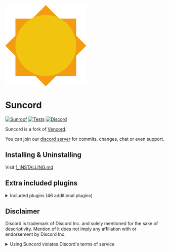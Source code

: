 ![logo](./src/assets/icon.png)

# Suncord

[![Sunroof](https://img.shields.io/badge/Sunroof-yellow?style=flat)](https://github.com/verticalsync/Sunroof)
[![Tests](https://github.com/verticalsync/Suncord/actions/workflows/test.yml/badge.svg?branch=main)](https://github.com/verticalsync/Suncord/actions/workflows/test.yml)
[![Discord](https://img.shields.io/discord/1207691698386501634.svg?color=768AD4&label=Discord&logo=discord&logoColor=white)](https://discord.gg/VasF3Ma4Ab)

Suncord is a fork of [Vencord](https://github.com/Vendicated/Vencord).

You can join our [discord server](https://discord.gg/VasF3Ma4Ab) for commits, changes, chat or even support.

## Installing & Uninstalling

Visit [1_INSTALLING.md](/docs/1_INSTALLING.md)

## Extra included plugins

<details>
<summary>Included plugins (46 additional plugins)</summary>

-   Plugins by [D3SOX](https://github.com/D3SOX/vencord-userplugins)
-   -   MemberListActivities
-   -   VoiceChatUtilities
-   -   BlockKrisp
-   -   IgnoreTerms
-   -   NotifyUserChanges
-   -   ScreenShareStreamerMode
-   -   ServerProfilesToolbox

-   Plugins by [Kyuuhachi](https://github.com/Kyuuhachi/VencordPlugins)
-   -   Anammox
-   -   ColorMessage
-   -   DeadMembers
-   -   MessageLinkTooltip
-   -   ModalFade
-   -   Title

-   Plugins by [verticalsync](https://github.com/verticalsync)
-   -   DoubleCounterVerifyBypass
-   -   QuestionMarkReplacement (for smuki, i think he's acoustic)
-   -   SmukiCommands (roblox tax calculation and profile commands for smuki)

-   Plugins by [Tolgchu](https://github.com/Tolga1452/Vencord)
-   -   BetterShopPreview
-   -   GodMode
-   -   RepeatMessage
-   -   RunInConsole
-   -   SlashCommandMentionOptions
-   -   TalkInReverse

-   Plugins by [happyendermangit](https://github.com/happyendermangit/)
-   -   CopyEmojiAsFormattedString (added from vishnyanetchereshnya's [pull request](https://github.com/Vendicated/Vencord/pull/2266))
-   -   QuestsCompleter (added from vishnyanetchereshnya's [pull request](https://github.com/Vendicated/Vencord/pull/2393))

-   PurgeMessages (by [bhop](https://github.com/prettylittlelies))
-   PlatformSpoofer (by [drag](https://github.com/dragdotpng))
-   Timezones (by [mantikafasi](https://github.com/mantikafasi) & [ArjixWasTaken](https://github.com/ArjixWasTaken))
-   CustomScreenShare (by [KawaiianPizza](https://github.com/KawaiianPizza)) (added from KawiianPizza's [pull request](https://github.com/Vendicated/Vencord/pull/2385))
-   iRememberYou (by [zoodogood](https://github.com/zoodogood/vencord-plugins))
-   EmojiDownloader (by [woosh](https://github.com/w8y) modified version of ServerDownload by [cheesesamwich](https://github.com/cheesesamwich/ServerDownload))
-   GlobalBadges (by [HypedDomi](https://github.com/domi-btnr/Vencord-Plugins)) (using own forked api from [here](https://github.com/verticalsync/ClientModBadges-API/))
-   MessageLoggerEnhanced (by [Syncxv](https://github.com/Syncxv/vc-message-logger-enhanced))/
-   CommandPalette (by [Ethan](https://github.com/ethan-davies)) (added from Ethan's [pull request](https://github.com/Vendicated/Vencord/pull/2145) to vencord)
-   AllCallTimers (by [Max-Herbold](https://github.com/Max-Herbold)) (added from Max's [pull request](https://github.com/Vendicated/Vencord/pull/2132) to vencord)
-   SoundBoardLogger (by [ImpishMoxxie](https://github.com/ImpishMoxxie/SoundBoardLogger))
-   HideMessage (by [Hanzy](https://github.com/hanzydev/)) (added from Hanzy's [pull request](https://github.com/Vendicated/Vencord/pull/2207))
-   CopyEmojiAsFormattedString (by [happyendermangit](https://github.com/happyendermangit/) and [vishnyanetchereshnya](https://github.com/vishnyanetchereshnya)) (added from vishnyanetchereshnya's [pull request](https://github.com/Vendicated/Vencord/pull/2266))
-   HolyNotes (by [Wolfie](https://github.com/WolfPlugs/VencordPlugins))
-   CopyUserMention (by [Cortex](https://github.com/verysillycat))
-   ValidReply (by [waresnew](https://github.com/waresnew)) (added from waresnew's [pull request](https://github.com/Vendicated/Vencord/pull/2337))
-   ModViewBypass (by [Sqaaakoi](https://github.com/Sqaaakoi)) (added from Sqaaakoi's [pull request](https://github.com/Vendicated/Vencord/pull/2220))
-   HideChatButtons (by [programminglaboratorys](https://github.com/programminglaboratorys/Vencord/blob/fun/src/plugins/hideChatButtons))
-   AmITyping (by [MrDiamondDog](https://github.com/MrDiamondDog)) (added from MrDiamondDog's [pull request](https://github.com/Vendicated/Vencord/pull/2360))
-   UserPFP (by [Nexpid](https://github.com/Nexpid)) (added from Nexpid's [pull request](https://github.com/Vendicated/Vencord/pull/1956))
-   ShowBadgeInChat (by [KrstlSkll69](https://github.com/KrstlSkll69) (added from KrstlSkll69's [pull request](https://github.com/Vendicated/Vencord/pull/2347)))
-   DiscordColorways (by [DaBluLite](https://github.com/DaBluLite/DiscordColorways))

</details>

## Disclaimer

Discord is trademark of Discord Inc. and solely mentioned for the sake of descriptivity.
Mention of it does not imply any affiliation with or endorsement by Discord Inc.

<details>
<summary>Using Suncord violates Discord's terms of service</summary>

Client modifications are against Discord’s Terms of Service.

However, Discord is pretty indifferent about them and there are no known cases of users getting banned for using client mods! So you should generally be fine as long as you don’t use any plugins that implement abusive behaviour. But no worries, all inbuilt plugins are safe to use!

Regardless, if your account is very important to you and it getting disabled would be a disaster for you, you should probably not use any client mods (not exclusive to Suncord), just to be safe

Additionally, make sure not to post screenshots with Suncord in a server where you might get banned for it

</details>
